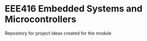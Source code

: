 # EEE416 Embedded Systems and Microcontrollers

Repository for project ideas created for the module
